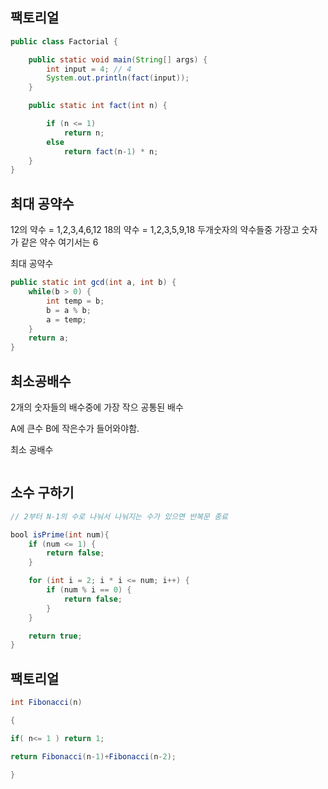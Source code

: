 ## 팩토리얼
```java
public class Factorial {

	public static void main(String[] args) {
		int input = 4; // 4
		System.out.println(fact(input));
	}

	public static int fact(int n) {

		if (n <= 1)
			return n;
		else
			return fact(n-1) * n;
	}
}
```

## 최대 공약수
12의 약수 = 1,2,3,4,6,12
18의 약수 = 1,2,3,5,9,18
두개숫자의 약수들중 가장고 숫자가 같은 약수
여기서는 6

최대 공약수
```java
public static int gcd(int a, int b) {
    while(b > 0) {
        int temp = b;
        b = a % b;
        a = temp;
    }
    return a;
}
```

## 최소공배수
2개의 숫자들의 배수중에 가장 작으 공통된 배수

A에 큰수 B에 작은수가 들어와야함.

최소 공배수
```java

```

## 소수 구하기

```java
// 2부터 N-1의 수로 나눠서 나눠지는 수가 있으면 반복문 종료

bool isPrime(int num){
    if (num <= 1) {
        return false;
    }

    for (int i = 2; i * i <= num; i++) {
        if (num % i == 0) {
            return false;
        }
    }

    return true;
}

```
## 팩토리얼

```java
int Fibonacci(n)

{

if( n<= 1 ) return 1;

return Fibonacci(n-1)+Fibonacci(n-2);

}

```
